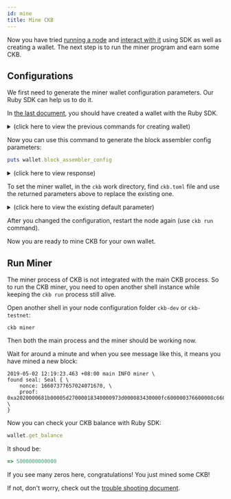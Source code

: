 ```yaml
---
id: mine
title: Mine CKB
---
```


Now you have tried [running a node](run-node) and [interact with it](interact) using SDK as well as creating a wallet. The next step is to run the miner program and earn some CKB.


## Configurations
We first need to generate the miner wallet configuration parameters. Our Ruby SDK can help us to do it.

In [the last document](interact#create-wallet), you should have created a wallet with the Ruby SDK.

<details>
<summary>(click here to view the previous commands for creating wallet)</summary>
```ruby
[1] pry(main)> privkey = CKB::Key.random_private_key
[2] pry(main)> api = CKB::API.new
[3] pry(main)> wallet = CKB::Wallet.from_hex(api, privkey)
```
</details>

Now you can use this command to generate the block assembler config parameters:
```ruby
puts wallet.block_assembler_config
```

<details>
<summary>(click here to view response)</summary>
```toml
[block_assembler]
code_hash = "0x9e3b3557f11b2b3532ce352bfe8017e9fd11d154c4c7f9b7aaaa1e621b539a08"
args = ["0x03ae708e284f6a53d12da45f7fe5e8c232c353c2"]
```
</details>


To set the miner wallet, in the `ckb` work directory, find `ckb.toml` file and use the returned parameters above to replace the existing one.

<details>
<summary>(click here to view the existing default parameter)</summary>
```toml
# This config is derived using 0x5c2514fb16b83259d3326a0acf05901c15a87dc46239b77b0a501cd58198dca0
# as private key. If you want to mine CKB, please make sure to create your own
# private key and change the config here, otherwise your CKB might be stolen by
# someone else.
[block_assembler]
code_hash = "0x9e3b3557f11b2b3532ce352bfe8017e9fd11d154c4c7f9b7aaaa1e621b539a08"
args = ["0x7f52f0fccdd1d11391c441adfb174f87bca612b0"]
```
</details>

After you changed the configuration, restart the node again (use `ckb run` command). 

Now you are ready to mine CKB for your own wallet.

## Run Miner

The miner process of CKB is not integrated with the main CKB process. So to run the CKB miner, you need to open another shell instance while keeping the `ckb run` process still alive. 

Open another shell in your node configuration folder `ckb-dev` or `ckb-testnet`:
```shell
ckb miner
```

Then both the main process and the miner should be working now.

Wait for around a minute and when you see message like this, it means you have mined a new block:
```shell
2019-05-02 12:19:23.463 +08:00 main INFO miner \
found seal: Seal { \
    nonce: 16607377657024071670, \
    proof: 0xa2020000681b00005d27000018340000973d000083430000fc600000376600008c660000cc6800007970000015760000 \
}
```

Now you can check your CKB balance with Ruby SDK:
```ruby
wallet.get_balance
```

It shoud be:
```ruby
=> 5000000000000
```

If you see many zeros here, congratulations! You just mined some CKB!

If not, don't worry, check out the [trouble shooting document](../references/troubleshooting).
